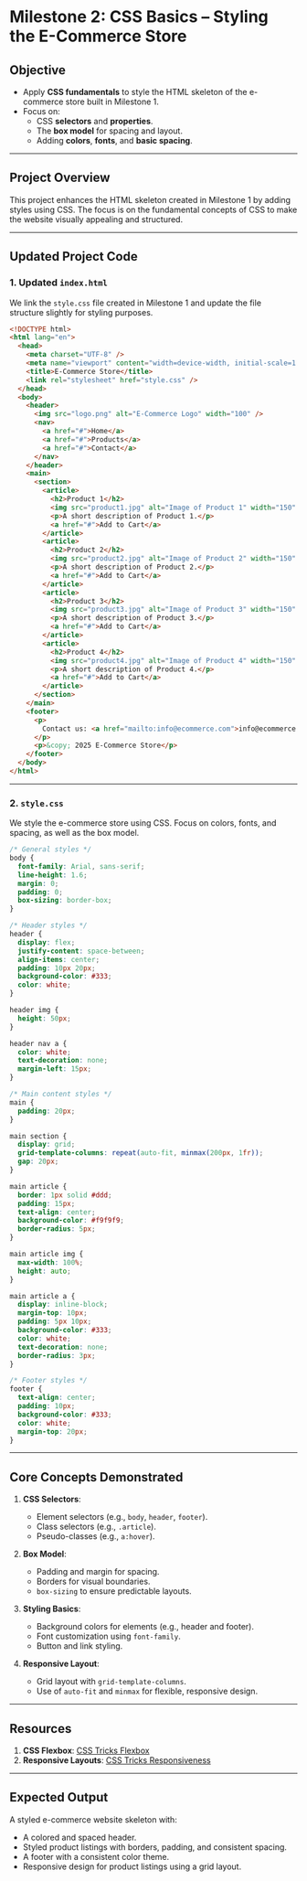 # **Milestone 2: CSS Basics – Styling the E-Commerce Store**

## **Objective**

- Apply **CSS fundamentals** to style the HTML skeleton of the e-commerce store built in Milestone 1.
- Focus on:
  - CSS **selectors** and **properties**.
  - The **box model** for spacing and layout.
  - Adding **colors**, **fonts**, and **basic spacing**.

---

## **Project Overview**

This project enhances the HTML skeleton created in Milestone 1 by adding styles using CSS. The focus is on the fundamental concepts of CSS to make the website visually appealing and structured.

---

## **Updated Project Code**

### **1. Updated `index.html`**

We link the `style.css` file created in Milestone 1 and update the file structure slightly for styling purposes.

```html
<!DOCTYPE html>
<html lang="en">
  <head>
    <meta charset="UTF-8" />
    <meta name="viewport" content="width=device-width, initial-scale=1.0" />
    <title>E-Commerce Store</title>
    <link rel="stylesheet" href="style.css" />
  </head>
  <body>
    <header>
      <img src="logo.png" alt="E-Commerce Logo" width="100" />
      <nav>
        <a href="#">Home</a>
        <a href="#">Products</a>
        <a href="#">Contact</a>
      </nav>
    </header>
    <main>
      <section>
        <article>
          <h2>Product 1</h2>
          <img src="product1.jpg" alt="Image of Product 1" width="150" />
          <p>A short description of Product 1.</p>
          <a href="#">Add to Cart</a>
        </article>
        <article>
          <h2>Product 2</h2>
          <img src="product2.jpg" alt="Image of Product 2" width="150" />
          <p>A short description of Product 2.</p>
          <a href="#">Add to Cart</a>
        </article>
        <article>
          <h2>Product 3</h2>
          <img src="product3.jpg" alt="Image of Product 3" width="150" />
          <p>A short description of Product 3.</p>
          <a href="#">Add to Cart</a>
        </article>
        <article>
          <h2>Product 4</h2>
          <img src="product4.jpg" alt="Image of Product 4" width="150" />
          <p>A short description of Product 4.</p>
          <a href="#">Add to Cart</a>
        </article>
      </section>
    </main>
    <footer>
      <p>
        Contact us: <a href="mailto:info@ecommerce.com">info@ecommerce.com</a>
      </p>
      <p>&copy; 2025 E-Commerce Store</p>
    </footer>
  </body>
</html>
```

---

### **2. `style.css`**

We style the e-commerce store using CSS. Focus on colors, fonts, and spacing, as well as the box model.

```css
/* General styles */
body {
  font-family: Arial, sans-serif;
  line-height: 1.6;
  margin: 0;
  padding: 0;
  box-sizing: border-box;
}

/* Header styles */
header {
  display: flex;
  justify-content: space-between;
  align-items: center;
  padding: 10px 20px;
  background-color: #333;
  color: white;
}

header img {
  height: 50px;
}

header nav a {
  color: white;
  text-decoration: none;
  margin-left: 15px;
}

/* Main content styles */
main {
  padding: 20px;
}

main section {
  display: grid;
  grid-template-columns: repeat(auto-fit, minmax(200px, 1fr));
  gap: 20px;
}

main article {
  border: 1px solid #ddd;
  padding: 15px;
  text-align: center;
  background-color: #f9f9f9;
  border-radius: 5px;
}

main article img {
  max-width: 100%;
  height: auto;
}

main article a {
  display: inline-block;
  margin-top: 10px;
  padding: 5px 10px;
  background-color: #333;
  color: white;
  text-decoration: none;
  border-radius: 3px;
}

/* Footer styles */
footer {
  text-align: center;
  padding: 10px;
  background-color: #333;
  color: white;
  margin-top: 20px;
}
```

---

## **Core Concepts Demonstrated**

1. **CSS Selectors**:

   - Element selectors (e.g., `body`, `header`, `footer`).
   - Class selectors (e.g., `.article`).
   - Pseudo-classes (e.g., `a:hover`).

2. **Box Model**:

   - Padding and margin for spacing.
   - Borders for visual boundaries.
   - `box-sizing` to ensure predictable layouts.

3. **Styling Basics**:

   - Background colors for elements (e.g., header and footer).
   - Font customization using `font-family`.
   - Button and link styling.

4. **Responsive Layout**:
   - Grid layout with `grid-template-columns`.
   - Use of `auto-fit` and `minmax` for flexible, responsive design.

---

## **Resources**

1. **CSS Flexbox**: [CSS Tricks Flexbox](https://css-tricks.com/snippets/css/a-guide-to-flexbox/)
2. **Responsive Layouts**: [CSS Tricks Responsiveness](https://css-tricks.com/responsive-layouts-fewer-media-queries/)

---

## **Expected Output**

A styled e-commerce website skeleton with:

- A colored and spaced header.
- Styled product listings with borders, padding, and consistent spacing.
- A footer with a consistent color theme.
- Responsive design for product listings using a grid layout.
